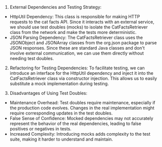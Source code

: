 1. External Dependencies and Testing Strategy:
- HttpUtil Dependency: This class is responsible for making HTTP requests to the cat facts API. Since it interacts with an external service, we should use test doubles (mocks) to isolate the CatFactsRetriever class from the network and make the tests more deterministic.
- JSON Parsing Dependency: The CatFactsRetriever class uses the JSONObject and JSONArray classes from the org.json package to parse JSON responses. Since these are standard Java classes and don't involve external communication, we can use them directly without needing test doubles.

2. Refactoring for Testing Dependencies:
To facilitate testing, we can introduce an interface for the HttpUtil dependency and inject it into the CatFactsRetriever class via constructor injection. This allows us to easily substitute a mock implementation during testing.

3. Disadvantages of Using Test Doubles:
- Maintenance Overhead: Test doubles require maintenance, especially if the production code evolves. Changes in the real implementation might require corresponding updates in the test doubles.
- False Sense of Confidence: Mocked dependencies may not accurately represent the behavior of the real dependencies, leading to false positives or negatives in tests.
- Increased Complexity: Introducing mocks adds complexity to the test suite, making it harder to understand and maintain.